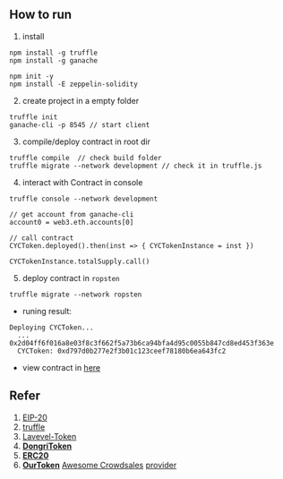 

## How to run
1. install 
```
npm install -g truffle
npm install -g ganache

npm init -y
npm install -E zeppelin-solidity
```

2. create project in a empty folder
```
truffle init
ganache-cli -p 8545 // start client
```

3. compile/deploy contract in root dir
```
truffle compile  // check build folder
truffle migrate --network development // check it in truffle.js
```

4. interact with Contract in console

```
truffle console --network development

// get account from ganache-cli
account0 = web3.eth.accounts[0]

// call contract
CYCToken.deployed().then(inst => { CYCTokenInstance = inst })

CYCTokenInstance.totalSupply.call()
```

5. deploy contract in `ropsten`

```
truffle migrate --network ropsten
```

* runing result:
```
Deploying CYCToken...
  ... 0x2d04ff6f016a8e03f8c3f662f5a73b6ca94bfa4d95c0055b847cd8ed453f363e
  CYCToken: 0xd797d0b277e2f3b01c123ceef78180b6ea643fc2
``` 

* view contract in [here](https://ropsten.etherscan.io/token/0xd797d0b277e2f3b01c123ceef78180b6ea643fc2)

## Refer
1. [EIP-20](https://github.com/ethereum/EIPs/blob/master/EIPS/eip-20.md)
2. [truffle](http://www.cocoachina.com/blockchain/20180314/22592.html)
3. [Lavevel-Token](https://github.com/halls7588/ERC20-Token-and-ICO-Contract/blob/master/Lavevel-Token.sol)
4. [**DongriToken**](https://github.com/dongri/DongriToken)
5. [**ERC20**](https://github.com/OpenZeppelin/zeppelin-solidity/tree/master/contracts/token/ERC20)
6. [**OurToken**](https://github.com/Kubide/solidity-Boilerplate/blob/master/contracts/OurToken.sol)
[Awesome Crowdsales](https://github.com/rstormsf/awesome-crowdsales)
[provider](https://www.npmjs.com/package/truffle-wallet-provider)